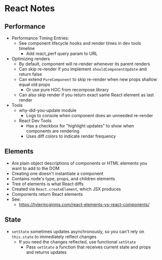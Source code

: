 # React Notes

## Performance

* Performance Timing Entries:
  * See component lifecycle hooks and render times in dev tools timeline
    * Add react_perf query param to URL
* Optimizing renders
  * By default, component will re-render whenever its parent renders
  * Can skip re-render if you implement `shouldComponentUpdate` and return false
  * Can extend `PureComponent` to skip re-render when new props shallow equal old props
    * Or use pure HOC from recompose library
  * Can also skip render if you return exact same React element as last render
* Tools
  * why-did-you-update module
    * Logs to console when component does an unneeded re-render
  * React Dev Tools
    * Has a checkbox for "highlight updates" to show when components are rendering
    * Uses diff colors to indicate render frequency

## Elements

* Are plain object descriptions of components or HTML elements you want to add to the DOM
* Creating one doesn't instantiate a component
* Contains node's type, props, and children elements
* Tree of elements is what React diffs
* Created via `React.createElement`, which JSX produces
* Components return React elements
* See:
  * https://tylermcginnis.com/react-elements-vs-react-components/

## State

* `setState` sometimes updates asynchronously, so you can't rely on `this.state` to immediately reflect changes
  * If you need the changes reflected, use functional `setState`
    * Pass `setState` a function that receives current state and props and returns updates